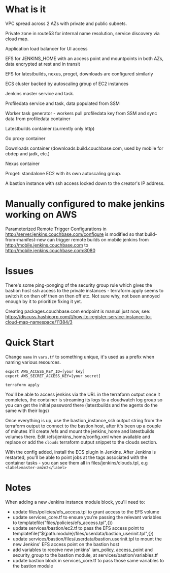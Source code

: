 # What is it

VPC spread across 2 AZs with private and public subnets.

Private zone in route53 for internal name resolution, service discovery via cloud map.

Application load balancer for UI access

EFS for JENKINS_HOME with an access point and mountpoints in both AZs, data encrypted at rest and in transit

EFS for latestbuilds, nexus, proget, downloads are configured similarly

ECS cluster backed by autoscaling group of EC2 instances

Jenkins master service and task.

Profiledata service and task, data populated from SSM

Worker task generator - workers pull profiledata key from SSM and sync data from profiledata container

Latestbuilds container (currently only http)

Go proxy container

Downloads container (downloads.build.couchbase.com, used by mobile for cbdep and jadk, etc.)

Nexus container

Proget: standalone EC2 with its own autoscaling group.

A bastion instance with ssh access locked down to the creator's IP address.

# Manually configured to make jenkins working on AWS

Parameterized Remote Trigger Configurations in http://server.jenkins.couchbase.com/configure is modified so that build-from-manifest-new can trigger remote builds on mobile jenkins
from http://mobile.jenkins.couchbase.com to http://mobile.jenkins.couchbase.com:8080

# Issues

There's some ping-ponging of the security group rule which gives the bastion host ssh access to the private instances - terraform apply seems to switch it on then off then on then off etc. Not sure why, not been annoyed enough by it to prioritize fixing it yet.

Creating packages.couchbase.com endpoint is manual just now, see: https://discuss.hashicorp.com/t/how-to-register-service-instance-to-cloud-map-namespace/11384/3

# Quick Start

Change `name` in `vars.tf` to something unique, it's used as a prefix when naming various resources.

```
export AWS_ACCESS_KEY_ID=[your key]
export AWS_SECRET_ACCESS_KEY=[your secret]

terraform apply
```

You'll be able to access jenkins via the URL in the terraform output once it completes, the container is streaming its logs to a cloudwatch log group so you can get the initial password there (latestbuilds and the agents do the same with their logs)

Once everything is up, use the bastion_instance_ssh output string from the terraform output to connect to the bastion host, after it's been up a couple of minutes it'll create /efs and mount the jenkins_home and latestbuilds volumes there. Edit /efs/jenkins_home/config.xml when available and replace or add the `clouds` terraform output snippet to the clouds section.

With the config added, install the ECS plugin in Jenkins. After Jenkins is restarted, you'll be able to point jobs at the tags associated with the container tasks - you can see them all in files/jenkins/clouds.tpl, e.g `<label>master-amzn2</label>`

# Notes

When adding a new Jenkins instance module block, you'll need to:
- update files/policies/efs_access.tpl to grant access to the EFS volume
- update services_core.tf to ensure you're passing the relevant variables to templatefile("files/policies/efs_access.tpl",{})
- update services/bastion/ec2.tf to pass the EFS access point to templatefile("${path.module}/files/userdata/bastion_userinit.tpl",{})
- update services/bastion/files/userdata/bastion.userinit.tpl to mount the new Jenkins' EFS access point on the bastion host
- add variables to receive new jenkins' iam_policy, access_point and security_group to the bastion module, at services/bastion/variables.tf
- update bastion block in services_core.tf to pass those same variables to the bastion module
